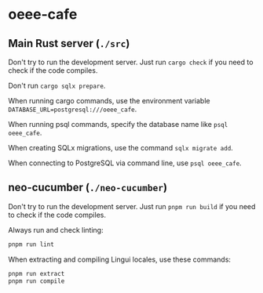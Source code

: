# oeee-cafe

## Main Rust server (`./src`)

Don't try to run the development server. Just run `cargo check` if you need to check if the code compiles.

Don't run `cargo sqlx prepare`.

When running cargo commands, use the environment variable `DATABASE_URL=postgresql:///oeee_cafe`.

When running psql commands, specify the database name like `psql oeee_cafe`.

When creating SQLx migrations, use the command `sqlx migrate add`.

When connecting to PostgreSQL via command line, use `psql oeee_cafe`.

## neo-cucumber (`./neo-cucumber`)

Don't try to run the development server. Just run `pnpm run build` if you need to check if the code compiles.

Always run and check linting:

```bash
pnpm run lint
```

When extracting and compiling Lingui locales, use these commands:

```bash
pnpm run extract
pnpm run compile
```
